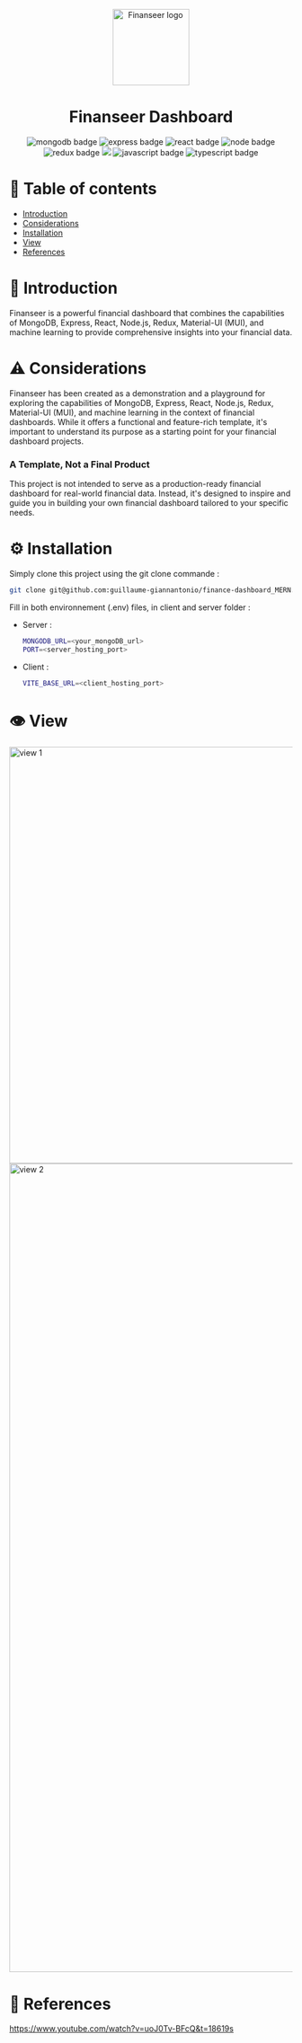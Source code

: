 <p align="center">
  <img width="136" alt="Finanseer logo" src="https://github.com/guillaume-giannantonio/finance-dashboard_MERN/assets/92297441/a805dd8a-2d5f-41db-98d3-bd1df0ff3638">
  <h1 align="center">Finanseer Dashboard</h1>
</p>
<p align="center">
  <img src='https://img.shields.io/badge/MongoDB-%234ea94b.svg?style=for-the-badge&logo=mongodb&logoColor=white' alt="mongodb badge">
  <img src='https://img.shields.io/badge/express.js-%23404d59.svg?style=for-the-badge&logo=express&logoColor=%2361DAFB' alt="express badge">
  <img src='https://img.shields.io/badge/react-%2320232a.svg?style=for-the-badge&logo=react&logoColor=%2361DAFB' alt="react badge">
  <img src="https://img.shields.io/badge/node.js-6DA55F?style=for-the-badge&logo=node.js&logoColor=white" alt="node badge">
  <img src="https://img.shields.io/badge/redux-%23593d88.svg?style=for-the-badge&logo=redux&logoColor=white" alt="redux badge">
  <img src="https://img.shields.io/badge/MUI-%230081CB.svg?style=for-the-badge&logo=mui&logoColor=white" amt="mui badge">
  <img src="https://img.shields.io/badge/javascript-%23323330.svg?style=for-the-badge&logo=javascript&logoColor=%23F7DF1E" alt="javascript badge">
  <img src="https://img.shields.io/badge/typescript-%23007ACC.svg?style=for-the-badge&logo=typescript&logoColor=white" alt="typescript badge">
</p>
<h1>📑 Table of contents</h1>
<ul>
	<li><a href="#introduction">Introduction</a></li>
	<li><a href="#considerations">Considerations</a></li>
	<li><a href="#installation">Installation</a></li>
	<li><a href="#view">View</a></li>
	<li><a href="#references">References</a></li>
</ul>

<h1 id="introduction">🌟 Introduction</h1>
<p>Finanseer is a powerful financial dashboard that combines the capabilities of MongoDB, Express, React, Node.js, Redux, Material-UI (MUI), and machine learning to provide comprehensive insights into your financial data.</p>

<h1 id="considerations">⚠️ Considerations</h1>
<p>Finanseer has been created as a demonstration and a playground for exploring the capabilities of MongoDB, Express, React, Node.js, Redux, Material-UI (MUI), and machine learning in the context of financial dashboards. While it offers a functional and feature-rich template, it's important to understand its purpose as a starting point for your financial dashboard projects.
<h3>A Template, Not a Final Product</h3>
This project is not intended to serve as a production-ready financial dashboard for real-world financial data. Instead, it's designed to inspire and guide you in building your own financial dashboard tailored to your specific needs.
</p>

<h1 id="installation">⚙️ Installation</h1>
<p>Simply clone this project using the git clone commande :

```bash
git clone git@github.com:guillaume-giannantonio/finance-dashboard_MERN.git
```

Fill in both environnement (.env) files, in client and server folder : 
  <ul>
    <li>Server :

```bash
MONGODB_URL=<your_mongoDB_url>
PORT=<server_hosting_port>
```

  </li>
  <li>Client :

```bash
VITE_BASE_URL=<client_hosting_port>
```

  </li>
  </ul>
</p>

<h1 id="view">👁️ View</h1>
<p>
<img width="742" alt="view 1" src="https://github.com/guillaume-giannantonio/finance-dashboard_MERN/assets/92297441/d18402cb-2dd8-4226-86b0-9943916e21d8">
<img width="1440" alt="view 2" src="https://github.com/guillaume-giannantonio/finance-dashboard_MERN/assets/92297441/28cf64fa-e632-46bf-a1aa-a384243829a0">
</p>

<h1 id="references">🔖 References</h1>
<a href="https://www.youtube.com/watch?v=uoJ0Tv-BFcQ&t=18619s">https://www.youtube.com/watch?v=uoJ0Tv-BFcQ&t=18619s</a>
